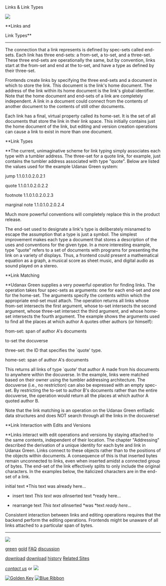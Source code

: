 Links & Link Types

[![](../../images/logo.gif)](../../index.html)

\*\*Links
and

Link Types\*\*

---

The connection that
a link represents is defined by spec-sets called end-sets. Each link has
three end-sets: a from-set, a to-set, and a three-set. These three end-sets
are operationally the same, but by convention, links start at the from-set
and end at the to-set, and have a type as defined by their three-set.

Frontends create links by specifying the three end-sets and a document in
which to store the link. This document is the link's home document. The
address of the link within its home document is the link's global identifier.
Note that the home document and end-sets of a link are completely independent.
A link in a document could connect from the contents of another document
to the contents of still other documents.

Each link has a final, virtual property called its home-set. It is the set
of all documents that store the link in their link space. This initially
contains just the home document of the link, but editing and version creation
operations can cause a link to exist in more than one document.

\*\*Link Types

\*\*The current, unimaginative scheme for link typing simply associates
each type with a tumbler address. The three-set for a quote link, for example,
just contains the tumbler address associated with type "quote".
Below are listed the values used for the example Udanax Green system:

jump 1.1.0.1.0.2.0.2.1

quote 1.1.0.1.0.2.0.2.2

footnote 1.1.0.1.0.2.0.2.3

marginal note 1.1.0.1.0.2.0.2.4

Much more powerful conventions will completely replace this in the product
release.

The end-set used to designate a link's type is deliberately misnamed to
escape the assumption that a type is just a symbol. The simplest improvement
makes each type a document that stores a description of the uses and conventions
for the given type. In a more interesting example, type "quote"
refers to a set of documents with programs for presenting the link on a
variety of displays. Thus, a frontend could present a mathematical equation
as a graph, a musical score as sheet music, and digital audio as sound played
on a stereo.

\*\*Link Matching

\*\*Udanax Green supplies a very powerful operation for finding links.
The operation takes four spec-sets as arguments: one for each end-set and
one for the home-set. The arguments specify the contents within which the
appropriate end-set must attach. The operation returns all links whose from-set
intersects the first argument, whose to-set intersects the second argument,
whose three-set intersect the third argument, and whose home-set intersects
the fourth argument. The example shows the arguments used to find all the
places at which author A quotes other authors (or himself):

from-set: span of author A's documents

to-set the docuverse

three-set: the ID that specifies the `quote' type.

home-set: span of author A's documents

This returns all links of type `quote' that author A made from his documents
to anywhere within the docuverse. In the example, links were matched based
on their owner using the tumbler addressing architecture. The docuverse
(i.e., no restriction) can also be expressed with an empty spec-set. By
restricting the to-set to author B's documents rather than the entire docuverse,
the operation would return all the places at which author A quoted author
B.

Note that the link matching is an operation on the Udanax Green enfiladic
data structures and does NOT search through all the links in the docuverse!

\*\*Link Interaction with Edits and Versions

\*\*Links interact with edit operations and versions by staying attached
to the same contents, independent of their location. The chapter "Addressing"
described the derivation of a unique identity for each byte and link in
Udanax Green. Links connect to these objects rather than to the positions
of the objects within documents. A consequence of this is that inserted
bytes remain unconnected to links, even when inserted amidst a connected
group of bytes. The end-set of the link effectively splits to only include
the original characters. In the examples below, the italicized characters
are in the end-set of a link.

initial text \*This text was already here...

- insert text *This text was al*inserted text \*ready here...

- rearrange text *This text al*inserted *was *text _ready
  here..._

Consistent interaction between links and editing operations requires that
the backend perform the editing operations. Frontends might be unaware of
all links attached to a particular span of bytes.

---

[![](../../images/logo.gif)](../../index.html)

[green](../index.html)
[gold](../../gold/index.html)
[FAQ](../../FAQ.html)
[discussion](../../discussion/index.html)

[download](../download/index.html)
[download](../../gold/download/index.html)
[history](../../history/index.html)
[Related Sites](../../related.html)

_[contact us](../../contact.html)_
or [![](../../images/cmn.gif)](http://www.blindpay.com/crit-me-now.cgi)

[![Golden Key](../../images/key.gif)](http://www.privacy.org/ipc/) [![Blue Ribbon](../../images/ribbon.gif)](http://mirrors.yahoo.com/eff/blueribbon.html)
